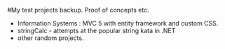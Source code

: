 #My test projects backup.
Proof of concepts etc.

- Information Systems : MVC 5 with entity framework and custom CSS.
- stringCalc - attempts at the popular string kata in .NET
- other random projects.
